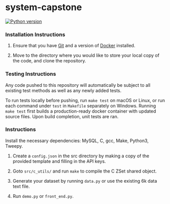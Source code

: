 # system-capstone

[![Python version](https://img.shields.io/badge/python-3.6-blue.svg)](https://www.python.org/)


### Installation Instructions

1. Ensure that you have [Git](https://git-scm.com/downloads) and a version of [Docker](https://www.docker.com/get-started) installed.

2. Move to the directory where you would like to store your local copy of the code, and clone the repository.

### Testing Instructions

Any code pushed to this repository will automatically be subject to all existing test methods as well as any newly added tests.

To run tests locally before pushing, run `make test` on macOS or Linux, or run each command under `test` in `Makefile` separately on Windows. Running `make test` first builds a production-ready docker container with updated source files. Upon build completion, unit tests are ran.

### Instructions

Install the necessary dependencies: MySQL, C, gcc, Make, Python3, Tweepy.

1. Create a `config.json` in the src directory by making a copy of the provided template and filling in the API keys.

2. Goto `src/c_utils/` and run `make` to compile the C ZSet shared object.

3. Generate your dataset by running `data.py` or use the existing 6k data text file.

4. Run `demo.py` or `front_end.py`.

